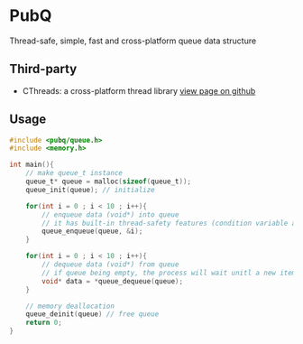 # PubQ

Thread-safe, simple, fast and cross-platform queue data structure

## Third-party

* CThreads: a cross-platform thread library [view page on github](https://github.com/PerformanC/CThreads/)

## Usage

```c
#include <pubq/queue.h>
#include <memory.h>

int main(){
	// make queue_t instance
	queue_t* queue = malloc(sizeof(queue_t));
	queue_init(queue); // initialize

	for(int i = 0 ; i < 10 ; i++){
		// enqueue data (void*) into queue
		// it has built-in thread-safety features (condition variable and mutex)
		queue_enqueue(queue, &i);
	}

	for(int i = 0 ; i < 10 ; i++){
		// dequeue data (void*) from queue
		// if queue being empty, the process will wait unitl a new item get pushed into queue
		void* data = *queue_dequeue(queue);
	}

	// memory deallocation
	queue_deinit(queue) // free queue
	return 0;
}
```
